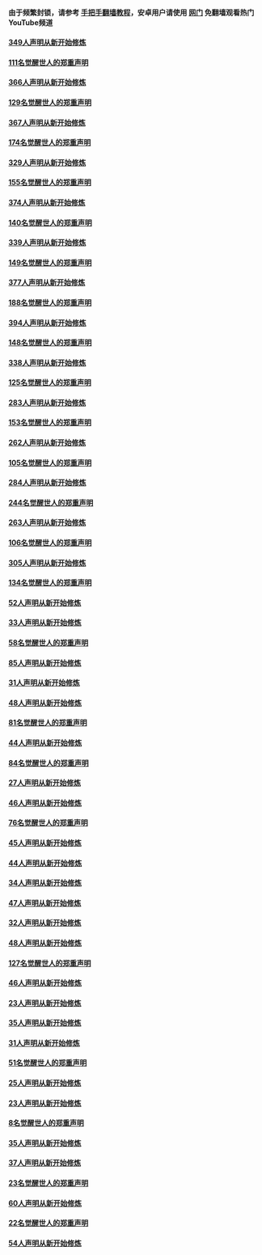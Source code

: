 #### 由于频繁封锁，请参考 [手把手翻墙教程](https://github.com/gfw-breaker/guides/wiki/)，安卓用户请使用 [网门](https://github.com/gfw-breaker/nogfw/blob/master/dl.md?t=06201401) 免翻墙观看热门YouTube频道 

#### [349人声明从新开始修炼](../pages/91/426969.md?t=06201401) 

#### [111名觉醒世人的郑重声明](../pages/91/426968.md?t=06201401) 

#### [366人声明从新开始修炼](../pages/91/426737.md?t=06201401) 

#### [129名觉醒世人的郑重声明](../pages/91/426736.md?t=06201401) 

#### [367人声明从新开始修炼](../pages/91/426421.md?t=06201401) 

#### [174名觉醒世人的郑重声明](../pages/91/426420.md?t=06201401) 

#### [329人声明从新开始修炼](../pages/91/426139.md?t=06201401) 

#### [155名觉醒世人的郑重声明](../pages/91/426138.md?t=06201401) 

#### [374人声明从新开始修炼](../pages/91/425811.md?t=06201401) 

#### [140名觉醒世人的郑重声明](../pages/91/425810.md?t=06201401) 

#### [339人声明从新开始修炼](../pages/91/425690.md?t=06201401) 

#### [149名觉醒世人的郑重声明](../pages/91/425689.md?t=06201401) 

#### [377人声明从新开始修炼](../pages/91/424867.md?t=06201401) 

#### [188名觉醒世人的郑重声明](../pages/91/424866.md?t=06201401) 

#### [394人声明从新开始修炼](../pages/91/423914.md?t=06201401) 

#### [148名觉醒世人的郑重声明](../pages/91/423913.md?t=06201401) 

#### [338人声明从新开始修炼](../pages/91/423540.md?t=06201401) 

#### [125名觉醒世人的郑重声明](../pages/91/423539.md?t=06201401) 

#### [283人声明从新开始修炼](../pages/91/423296.md?t=06201401) 

#### [153名觉醒世人的郑重声明](../pages/91/423295.md?t=06201401) 

#### [262人声明从新开始修炼](../pages/91/423004.md?t=06201401) 

#### [105名觉醒世人的郑重声明](../pages/91/423003.md?t=06201401) 

#### [284人声明从新开始修炼](../pages/91/422707.md?t=06201401) 

#### [244名觉醒世人的郑重声明](../pages/91/422706.md?t=06201401) 

#### [263人声明从新开始修炼](../pages/91/422553.md?t=06201401) 

#### [106名觉醒世人的郑重声明](../pages/91/422552.md?t=06201401) 

#### [305人声明从新开始修炼](../pages/91/422153.md?t=06201401) 

#### [134名觉醒世人的郑重声明](../pages/91/422152.md?t=06201401) 

#### [52人声明从新开始修炼](../pages/91/421846.md?t=06201401) 

#### [33人声明从新开始修炼](../pages/91/421804.md?t=06201401) 

#### [58名觉醒世人的郑重声明](../pages/91/421845.md?t=06201401) 

#### [85人声明从新开始修炼](../pages/91/421769.md?t=06201401) 

#### [31人声明从新开始修炼](../pages/91/421763.md?t=06201401) 

#### [48人声明从新开始修炼](../pages/91/421605.md?t=06201401) 

#### [81名觉醒世人的郑重声明](../pages/91/421656.md?t=06201401) 

#### [44人声明从新开始修炼](../pages/91/421544.md?t=06201401) 

#### [84名觉醒世人的郑重声明](../pages/91/421543.md?t=06201401) 

#### [27人声明从新开始修炼](../pages/91/421465.md?t=06201401) 

#### [46人声明从新开始修炼](../pages/91/421454.md?t=06201401) 

#### [76名觉醒世人的郑重声明](../pages/91/421453.md?t=06201401) 

#### [45人声明从新开始修炼](../pages/91/421452.md?t=06201401) 

#### [44人声明从新开始修炼](../pages/91/421422.md?t=06201401) 

#### [34人声明从新开始修炼](../pages/91/421322.md?t=06201401) 

#### [47人声明从新开始修炼](../pages/91/421264.md?t=06201401) 

#### [32人声明从新开始修炼](../pages/91/421225.md?t=06201401) 

#### [48人声明从新开始修炼](../pages/91/421202.md?t=06201401) 

#### [127名觉醒世人的郑重声明](../pages/91/421224.md?t=06201401) 

#### [46人声明从新开始修炼](../pages/91/421203.md?t=06201401) 

#### [23人声明从新开始修炼](../pages/91/421138.md?t=06201401) 

#### [35人声明从新开始修炼](../pages/91/421122.md?t=06201401) 

#### [31人声明从新开始修炼](../pages/91/421081.md?t=06201401) 

#### [51名觉醒世人的郑重声明](../pages/91/421080.md?t=06201401) 

#### [25人声明从新开始修炼](../pages/91/421020.md?t=06201401) 

#### [23人声明从新开始修炼](../pages/91/420884.md?t=06201401) 

#### [8名觉醒世人的郑重声明](../pages/91/420883.md?t=06201401) 

#### [35人声明从新开始修炼](../pages/91/420809.md?t=06201401) 

#### [37人声明从新开始修炼](../pages/91/420766.md?t=06201401) 

#### [23名觉醒世人的郑重声明](../pages/91/420765.md?t=06201401) 

#### [60人声明从新开始修炼](../pages/91/420727.md?t=06201401) 

#### [22名觉醒世人的郑重声明](../pages/91/420726.md?t=06201401) 

#### [54人声明从新开始修炼](../pages/91/420529.md?t=06201401) 

